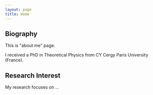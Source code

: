 ```yaml
---
layout: page
title: Home
---
```


## Biography

This is "about me" page.

I received a PhD in Theoretical Physics from CY Cergy Paris University (France).


## Research Interest

My research focuses on ...

